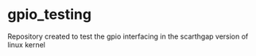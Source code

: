 # gpio_testing
Repository created to test the gpio interfacing in the scarthgap version of linux kernel
